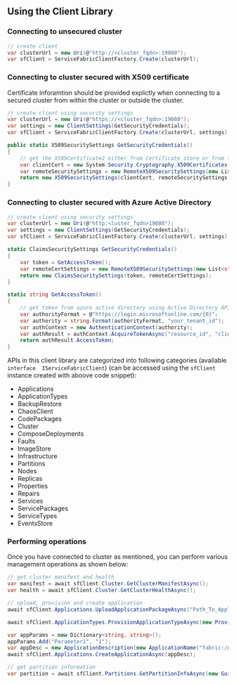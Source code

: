 ## Using the Client Library
### Connecting to unsecured cluster
```csharp
// create client
var clusterUrl = new Uri(@"http://<cluster_fqdn>:19080");
var sfClient = ServiceFabricClientFactory.Create(clusterUrl);
```

### Connecting to cluster secured with X509 certificate
Certificate inforamtion should be provided explictly when connecting to a secured cluster from within the cluster or outside the cluster.
```csharp
// create client using security settings
var clusterUrl = new Uri(@"https://<cluster_fqdn>:19080");
var settings = new ClientSettings(GetSecurityCredentials);
var sfClient = ServiceFabricClientFactory.Create(clusterUrl, settings);

public static X509SecuritySettings GetSecurityCredentials()
{
    // get the X509Certificate2 either from Certificate store or from file.
    var clientCert = new System.Security.Cryptography.X509Certificates.X509Certificate2("<Path to .pfx file>", "password");
    var remoteSecuritySettings = new RemoteX509SecuritySettings(new List<string> { "server_cert_thumbprint" });
    return new X509SecuritySettings(clientCert, remoteSecuritySettings);
}

```

### Connecting to cluster secured with Azure Active Directory
```csharp
// create client using security settings
var clusterUrl = new Uri(@"http:<luster_fqdn>19080");
var settings = new ClientSettings(GetSecurityCredentials);
var sfClient = ServiceFabricClientFactory.Create(clusterUrl, settings);

static ClaimsSecuritySettings GetSecurityCredentials()
{
    var token = GetAccessToken();
    var remoteCertSettings = new RemoteX509SecuritySettings(new List<string>() { "server_cert_thumbprint" });
    return new ClaimsSecuritySettings(token, remoteCertSettings);
}

static string GetAccessToken()
{
    // get token from azure active directory using Active Directory APIs
    var authorityFormat = @"https://login.microsoftonline.com/{0}";
    var authority = string.Format(authorityFormat, "your_tenant_id");
    var authContext = new AuthenticationContext(authority);
    var authResult = authContext.AcquireTokenAsync("resource_id", "client_Id", new UserCredential("userName")).GetAwaiter().GetResult();
    return authResult.AccessToken;
}

```


APIs in this client library are categorized into following categories (available ```interface  IServiceFabricClient```) (can be accessed using the ```sfClient``` instance created with aboove code snippet):
* Applications
* ApplicationTypes
* BackupRestore
* ChaosClient
* CodePackages
* Cluster
* ComposeDeployments
* Faults
* ImageStore
* Infrastructure
* Partitions
* Nodes
* Replicas
* Properties
* Repairs
* Services
* ServicePackages
* ServiceTypes
* EventsStore

### Performing operations
Once you have connected to cluster as mentioned, you can perform various management operations as shown below:

```csharp
// get cluster manifest and health
var manifest = await sfClient.Cluster.GetClusterManifestAsync();
var health = await sfClient.Cluster.GetClusterHealthAsync();

// upload, provision and create application
await sfClient.Applications.UploadApplicationPackageAsync("Path_To_Application_Package", applicationPackagePathInImageStore:"TestApp");

await sfClient.ApplicationTypes.ProvisionApplicationTypeAsync(new ProvisionApplicationTypeDescription("TestApp"));

var appParams = new Dictionary<string, string>();
appParams.Add("Parameter1", "1");
var appDesc = new ApplicationDescription(new ApplicationName("fabric:/ApplicationFromLib"), "ApplicationType", "1.0.0", appParams);
await sfClient.Applications.CreateApplicationAsync(appDesc);

// get partition information
var partition = await sfClient.Partitions.GetPartitionInfoAsync(new Guid("8b8c58e6-f18a-477c-8b8d-87123f754b72"));

```
